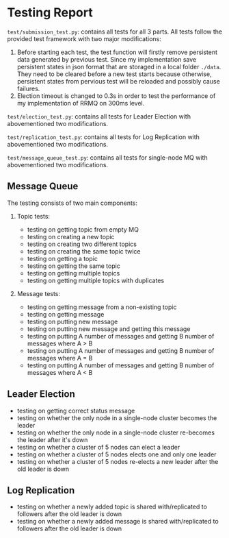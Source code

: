 # Testing Report

`test/submission_test.py`: contains all tests for all 3 parts. All tests follow the provided test framework with two major modifications:
1. Before starting each test, the test function will firstly remove persistent data generated by previous test. Since my implementation save persistent states in json format that are storaged in a local folder `./data`. They need to be cleared before a new test starts because otherwise, persistent states from pervious test will be reloaded and possibly cause failures.
2. Election timeout is changed to 0.3s in order to test the performance of my implementation of RRMQ on 300ms level.

`test/election_test.py`: contains all tests for Leader Election with abovementioned two modifications.

`test/replication_test.py`: contains all tests for Log Replication with abovementioned two modifications.

`test/message_queue_test.py`: contains all tests for single-node MQ with abovementioned two modifications.

## Message Queue
The testing consists of two main components:
1. Topic tests:
    * testing on getting topic from empty MQ
    * testing on creating a new topic
    * testing on creating two different topics
    * testing on creating the same topic twice
    * testing on getting a topic
    * testing on getting the same topic
    * testing on getting multiple topics
    * testing on getting multiple topics with duplicates

2. Message tests:
    * testing on getting message from a non-existing topic
    * testing on getting message
    * testing on putting new message
    * testing on putting new message and getting this message
    * testing on putting A number of messages and getting B number of messages where A > B
    * testing on putting A number of messages and getting B number of messages where A = B
    * testing on putting A number of messages and getting B number of messages where A < B

## Leader Election
* testing on getting correct status message
* testing on whether the only node in a single-node cluster becomes the leader
* testing on whether the only node in a single-node cluster re-becomes the leader after it's down
* testing on whether a cluster of 5 nodes can elect a leader
* testing on whether a cluster of 5 nodes elects one and only one leader
* testing on whether a cluster of 5 nodes re-elects a new leader after the old leader is down

## Log Replication
* testing on whether a newly added topic is shared with/replicated to followers after the old leader is down
* testing on whether a newly added message is shared with/replicated to followers after the old leader is down